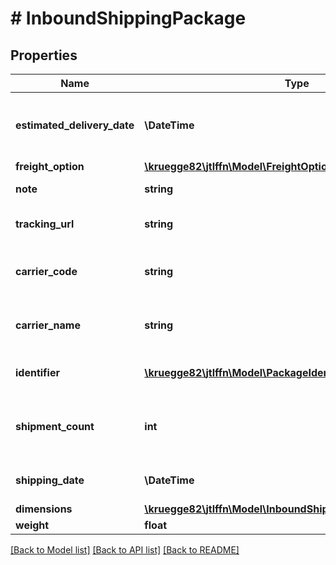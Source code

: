 # # InboundShippingPackage

## Properties

Name | Type | Description | Notes
------------ | ------------- | ------------- | -------------
**estimated_delivery_date** | **\DateTime** | Estimated delivery date for that package | [optional]
**freight_option** | [**\kruegge82\jtlffn\Model\FreightOptionType**](FreightOptionType.md) |  |
**note** | **string** | Note of that package | [optional]
**tracking_url** | **string** | Tracking URL for that package | [optional]
**carrier_code** | **string** | Carrier Code for that package | [optional]
**carrier_name** | **string** | Carrier Name for that package | [optional]
**identifier** | [**\kruegge82\jtlffn\Model\PackageIdentifier[]**](PackageIdentifier.md) | Package identifier container |
**shipment_count** | **int** | Number of parcels / containers / etc. in that package | [optional]
**shipping_date** | **\DateTime** | Shipping date of the package |
**dimensions** | [**\kruegge82\jtlffn\Model\InboundShippingPackageDimensions**](InboundShippingPackageDimensions.md) |  | [optional]
**weight** | **float** |  | [optional]

[[Back to Model list]](../../README.md#models) [[Back to API list]](../../README.md#endpoints) [[Back to README]](../../README.md)
